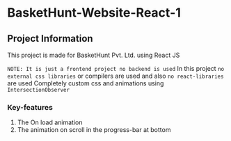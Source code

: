 # BasketHunt-Website-React-1

## Project Information
  This project is made for BasketHunt Pvt. Ltd. using React JS 

`NOTE: It is just a frontend project no backend is used` 
In this project `no external css libraries` or compilers are used and also `no react-libraries` are used 
Completely custom css and animations using `IntersectionObserver`

### Key-features
1. The On load animation
2. The animation on scroll in the progress-bar at bottom
